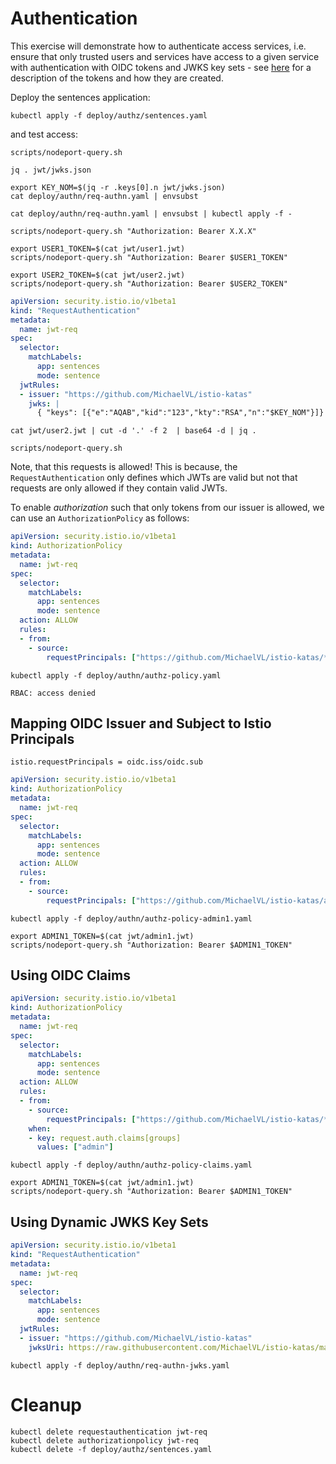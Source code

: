# Authentication

This exercise will demonstrate how to authenticate access services, i.e. ensure
that only trusted users and services have access to a given service with
authentication with OIDC tokens and JWKS key sets - see [here](jwt/README.md)
for a description of the tokens and how they are created.




Deploy the sentences application:

```console
kubectl apply -f deploy/authz/sentences.yaml
```

and test access:

```console
scripts/nodeport-query.sh
```

```console
jq . jwt/jwks.json
```

```console
export KEY_NOM=$(jq -r .keys[0].n jwt/jwks.json)
cat deploy/authn/req-authn.yaml | envsubst
```

```console
cat deploy/authn/req-authn.yaml | envsubst | kubectl apply -f -
```

```console
scripts/nodeport-query.sh "Authorization: Bearer X.X.X"
```

```console
export USER1_TOKEN=$(cat jwt/user1.jwt)
scripts/nodeport-query.sh "Authorization: Bearer $USER1_TOKEN"
```

```console
export USER2_TOKEN=$(cat jwt/user2.jwt)
scripts/nodeport-query.sh "Authorization: Bearer $USER2_TOKEN"
```

```yaml
apiVersion: security.istio.io/v1beta1
kind: "RequestAuthentication"
metadata:
  name: jwt-req
spec:
  selector:
    matchLabels:
      app: sentences
      mode: sentence
  jwtRules:
  - issuer: "https://github.com/MichaelVL/istio-katas"
    jwks: |
      { "keys": [{"e":"AQAB","kid":"123","kty":"RSA","n":"$KEY_NOM"}]}

```

```console
cat jwt/user2.jwt | cut -d '.' -f 2  | base64 -d | jq .
```

```console
scripts/nodeport-query.sh
```

Note, that this requests is allowed!  This is because, the
`RequestAuthentication` only defines which JWTs are valid but not that requests
are only allowed if they contain valid JWTs.

To enable *authorization* such that only tokens from our issuer is allowed, we
can use an `AuthorizationPolicy` as follows:

```yaml
apiVersion: security.istio.io/v1beta1
kind: AuthorizationPolicy
metadata:
  name: jwt-req
spec:
  selector:
    matchLabels:
      app: sentences
      mode: sentence
  action: ALLOW
  rules:
  - from:
    - source:
        requestPrincipals: ["https://github.com/MichaelVL/istio-katas/*"]

```

```console
kubectl apply -f deploy/authn/authz-policy.yaml
```

```
RBAC: access denied
```

## Mapping OIDC Issuer and Subject to Istio Principals

```
istio.requestPrincipals = oidc.iss/oidc.sub
```

```yaml
apiVersion: security.istio.io/v1beta1
kind: AuthorizationPolicy
metadata:
  name: jwt-req
spec:
  selector:
    matchLabels:
      app: sentences
      mode: sentence
  action: ALLOW
  rules:
  - from:
    - source:
        requestPrincipals: ["https://github.com/MichaelVL/istio-katas/admin1"]

```

```console
kubectl apply -f deploy/authn/authz-policy-admin1.yaml
```

```console
export ADMIN1_TOKEN=$(cat jwt/admin1.jwt)
scripts/nodeport-query.sh "Authorization: Bearer $ADMIN1_TOKEN"
```

## Using OIDC Claims

```yaml
apiVersion: security.istio.io/v1beta1
kind: AuthorizationPolicy
metadata:
  name: jwt-req
spec:
  selector:
    matchLabels:
      app: sentences
      mode: sentence
  action: ALLOW
  rules:
  - from:
    - source:
        requestPrincipals: ["https://github.com/MichaelVL/istio-katas/*"]
    when:
    - key: request.auth.claims[groups]
      values: ["admin"]

```

```console
kubectl apply -f deploy/authn/authz-policy-claims.yaml
```

```console
export ADMIN1_TOKEN=$(cat jwt/admin1.jwt)
scripts/nodeport-query.sh "Authorization: Bearer $ADMIN1_TOKEN"
```

## Using Dynamic JWKS Key Sets

```yaml
apiVersion: security.istio.io/v1beta1
kind: "RequestAuthentication"
metadata:
  name: jwt-req
spec:
  selector:
    matchLabels:
      app: sentences
      mode: sentence
  jwtRules:
  - issuer: "https://github.com/MichaelVL/istio-katas"
    jwksUri: https://raw.githubusercontent.com/MichaelVL/istio-katas/main/jwt/jwks.json

```

```console
kubectl apply -f deploy/authn/req-authn-jwks.yaml
```

# Cleanup

```console
kubectl delete requestauthentication jwt-req
kubectl delete authorizationpolicy jwt-req
kubectl delete -f deploy/authz/sentences.yaml
```
